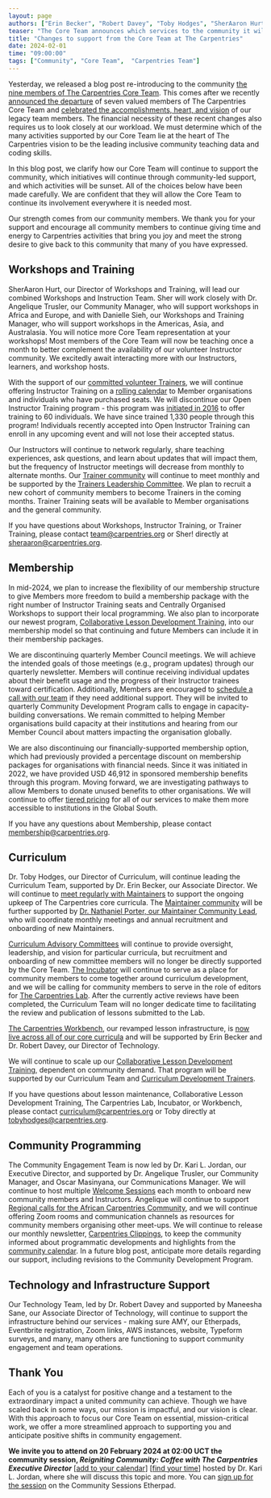 ```yaml
---
layout: page
authors: ["Erin Becker", "Robert Davey", "Toby Hodges", "SherAaron Hurt", "Kari L. Jordan" ]
teaser: "The Core Team announces which services to the community it will continue to support and which initiatives will continue through community-led support."
title: "Changes to support from the Core Team at The Carpentries"
date: 2024-02-01
time: "09:00:00"
tags: ["Community", "Core Team",  "Carpentries Team"]
---
```


Yesterday, we released a blog post re-introducing to the community [the nine members of The Carpentries Core Team](https://carpentries.org/blog/2024/01/reintroducing-the-carpentries-core-team/). This comes after we recently [announced the departure](https://carpentries.org/blog/2023/12/saying-farewell-to-seven-carpentries-core-team-members/) of seven valued members of The Carpentries Core Team and [celebrated the accomplishments, heart, and vision](https://carpentries.org/blog/2024/01/with-gratitude-to-our-legacy-core-team-members/) of our legacy team members. The financial necessity of these recent changes also requires us to look closely at our workload. We must determine which of the many activities supported by our Core Team lie at the heart of The Carpentries vision to be the leading inclusive community teaching data and coding skills. 

In this blog post, we clarify how our Core Team will continue to support the community, which initiatives will continue through community-led support, and which activities will be sunset. All of the choices below have been made carefully. We are confident that they will allow the Core Team to continue its involvement everywhere it is needed most. 

Our strength comes from our community members. We thank you for your support and encourage all community members to continue giving time and energy to Carpentries activities that bring you joy and meet the strong desire to give back to this community that many of you have expressed.

## Workshops and Training

SherAaron Hurt, our Director of Workshops and Training, will lead our combined Workshops and Instruction Team. Sher will work closely with Dr. Angelique Trusler, our Community Manager, who will support workshops in Africa and Europe, and with Danielle Sieh, our Workshops and Training Manager, who will support workshops in the Americas, Asia, and Australasia. You will notice more Core Team representation at your workshops! Most members of the Core Team will now be teaching once a month to better complement the availability of our volunteer Instructor community. We excitedly await interacting more with our Instructors, learners, and workshop hosts.

With the support of our [committed volunteer Trainers](https://carpentries.org/trainers/), we will continue offering Instructor Training on a [rolling calendar](https://carpentries.github.io/instructor-training/instructor/training_calendar.html) to Member organisations and individuals who have purchased seats. We will discontinue our Open Instructor Training program - this program was [initiated in 2016](https://software-carpentry.org/blog/2016/11/open-instructor-training.html) to offer training to 60 individuals. We have since trained 1,330 people through this program! Individuals recently accepted into Open Instructor Training can enroll in any upcoming event and will not lose their accepted status. 

Our Instructors will continue to network regularly, share teaching experiences, ask questions, and learn about updates that will impact them, but the frequency of Instructor meetings will decrease from monthly to alternate months. Our [Trainer community](https://carpentries.org/trainers/) will continue to meet monthly and be supported by the [Trainers Leadership Committee](https://github.com/carpentries/trainers/blob/main/governance.md). We plan to recruit a new cohort of community members to become Trainers in the coming months. Trainer Training seats will be available to Member organisations and the general community. 

If you have questions about Workshops, Instructor Training, or Trainer Training, please contact [team@carpentries.org](mailto:team@carpentries.org) or Sher! directly at [sheraaron@carpentries.org](mailto:sheraaron@carpentries.org).

## Membership

In mid-2024, we plan to increase the flexibility of our membership structure to give Members more freedom to build a membership package with the right number of Instructor Training seats and Centrally Organised Workshops to support their local programming. We also plan to incorporate our newest program, [Collaborative Lesson Development Training](https://carpentries.org/blog/2023/10/launching-collaborative-lesson-development-training/), into our membership model so that continuing and future Members can include it in their membership packages. 

We are discontinuing quarterly Member Council meetings. We will achieve the intended goals of those meetings (e.g., program updates) through our quarterly newsletter. Members will continue receiving individual updates about their benefit usage and the progress of their Instructor trainees toward certification. Additionally, Members are encouraged to [schedule a call with our team](https://calendly.com/carpentries-membership) if they need additional support. They will be invited to quarterly Community Development Program calls to engage in capacity-building conversations. We remain committed to helping Member organisations build capacity at their institutions and hearing from our Member Council about matters impacting the organisation globally. 

We are also discontinuing our financially-supported membership option, which had previously provided a percentage discount on membership packages for organisations with financial needs. Since it was initiated in 2022, we have provided USD 46,912 in sponsored membership benefits through this program. Moving forward, we are investigating pathways to allow Members to donate unused benefits to other organisations. We will continue to offer [tiered pricing](https://carpentries.org/membership/) for all of our services to make them more accessible to institutions in the Global South. 

If you have any questions about Membership, please contact [membership@carpentries.org](mailto:membership@carpentries.org). 

## Curriculum

Dr. Toby Hodges, our Director of Curriculum, will continue leading the Curriculum Team, supported by Dr. Erin Becker, our Associate Director. We will continue to [meet regularly with Maintainers](https://codimd.carpentries.org/maintainers?both) to support the ongoing upkeep of The Carpentries core curricula. The [Maintainer community](https://carpentries.org/maintainers/) will be further supported by [Dr. Nathaniel Porter, our Maintainer Community Lead](https://carpentries.org/blog/2023/11/welcome-maintainer-community-lead/), who will coordinate monthly meetings and annual recruitment and onboarding of new Maintainers. 

[Curriculum Advisory Committees](https://carpentries.org/curriculum-advisors/) will continue to provide oversight, leadership, and vision for particular curricula, but recruitment and onboarding of new committee members will no longer be directly supported by the Core Team. [The Incubator](https://carpentries-incubator.org/) will continue to serve as a place for community members to come together around curriculum development, and we will be calling for community members to serve in the role of editors for [The Carpentries Lab](https://carpentries-lab.org/). After the currently active reviews have been completed, the Curriculum Team will no longer dedicate time to facilitating the review and publication of lessons submitted to the Lab. 

[The Carpentries Workbench](https://carpentries.github.io/workbench/), our revamped lesson infrastructure, is [now live across all of our core curricula](https://carpentries.org/blog/2023/08/celebrating-carpentries-workbench/) and will be supported by Erin Becker and Dr. Robert Davey, our Director of Technology. 

We will continue to scale up our [Collaborative Lesson Development Training](https://carpentries.org/blog/2023/10/launching-collaborative-lesson-development-training/), dependent on community demand. That program will be supported by our Curriculum Team and [Curriculum Development Trainers](https://carpentries.org/blog/2023/10/cldt-curriculum-and-trainers/). 

If you have questions about lesson maintenance, Collaborative Lesson Development Training, The Carpentries Lab, Incubator, or Workbench, please contact [curriculum@carpentries.org](mailto:curriculum@carpentries.org) or Toby directly at [tobyhodges@carpentries.org](mailto:tobyhodges@carpentries.org).


## Community Programming

The Community Engagement Team is now led by Dr. Kari L. Jordan, our Executive Director, and supported by Dr. Angelique Trusler, our Community Manager, and Oscar Masinyana, our Communications Manager. We will continue to host multiple [Welcome Sessions](https://pad.carpentries.org/welcome-sessions-2024) each month to onboard new community members and Instructors. Angelique will continue to support  [Regional calls for the African Carpentries Community](https://codimd.carpentries.org/69NZJLzLSKCZakTPsWpo7Q?both), and we will continue offering Zoom rooms and communication channels as resources for community members organising other meet-ups. We will continue to release our monthly newsletter, [Carpentries Clippings](https://carpentries.org/newsletter/), to keep the community informed about programmatic developments and highlights from the [community calendar](https://carpentries.org/community/#community-events). In a future blog post, anticipate more details regarding our support, including revisions to the Community Development Program.

## Technology and Infrastructure Support

Our Technology Team, led by Dr. Robert Davey and supported by Maneesha Sane, our Associate Director of Technology, will continue to support the infrastructure behind our services - making sure AMY, our Etherpads, Eventbrite registration, Zoom links, AWS instances, website, Typeform surveys, and many, many others are functioning to support community engagement and team operations. 

## Thank You
Each of you is a catalyst for positive change and a testament to the extraordinary impact a united community can achieve. Though we have scaled back in some ways, our mission is impactful, and our vision is clear. With this approach to focus our Core Team on essential, mission-critical work, we offer a more streamlined approach to supporting you and anticipate positive shifts in community engagement. 

**We invite you to attend on 20 February 2024 at 02:00 UCT the community session, _Reigniting Community: Coffee with The Carpentries Executive Director_** [[add to your calendar](https://calendar.google.com/calendar/u/0/r/eventedit/NzVpNGYwc29nMXZnbmUzMGd0bTBvc2pjdnQgb3NldXVvaHQwdHZqYm9rZ2czbm9oOGM0N2dAZw)] [[find your time](https://www.timeanddate.com/worldclock/fixedtime.html?msg=Carpentries+Community+Discussion&iso=20240220T0200)] hosted by Dr. Kari L. Jordan, where she will discuss this topic and more. You can [sign up for the session](https://pad.carpentries.org/community-sessions-2024) on the Community Sessions Etherpad. 

